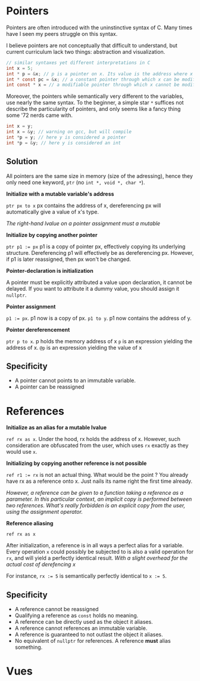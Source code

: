 # Pointers

Pointers are often introduced with the uninstinctive syntax of C.
Many times have I seen my peers struggle on this syntax.

I believe pointers are not conceptually that difficult to understand, but current curriculum lack two things: abstraction and visualization.

```c
// similar syntaxes yet different interpretations in C
int x = 5;
int * p = &x; // p is a pointer on x. Its value is the address where x is stored.
int * const pc = &x; // a constant pointer through which x can be modified
int const * x = // a modifiable pointer through which x cannot be modified
```

Moreover, the pointers while semantically very different to the variables, use nearly the same syntax. To the beginner, a simple star `*` suffices not describe the particularity of pointers, and only seems like a fancy thing some '72 nerds came with.

```c
int x = y;
int x = &y; // warning on gcc, but will compile
int *p = y; // here y is considered a pointer
int *p = &y; // here y is considered an int
```


## Solution

All pointers are the same size in memory (size of the adressing), hence they only need one keyword, `ptr` (no `int *, void *, char *`).

**Initialize with a mutable variable's address**

`ptr px to x` px contains the address of x, dereferencing px will automatically give a value of x's type.

*The right-hand lvalue on a pointer assignment must a mutable*


**Initialize by copying another pointer**

`ptr p1 := px` p1 is a copy of pointer px, effectively copying its underlying structure. Dereferencing p1 will effectively be as dereferencing px. However, if p1 is later reassigned, then px won't be changed.

**Pointer-declaration is initialization**

A pointer must be explicitly attributed a value upon declaration, it cannot be delayed. If you want to attribute it a dummy value, you should assign it `nullptr`.

**Pointer assignment**

`p1 := px`. p1 now is a copy of px.
`p1 to y`. p1 now contains the address of y.

**Pointer dereferencement**

`ptr p to x`. p holds the memory address of x
`p` is an expression yielding the address of x.
`@p` is an expression yielding the value of x


## Specificity

- A pointer cannot points to an immutable variable.
- A pointer can be reassigned

# References

**Initialize as an alias for a mutable lvalue**

`ref rx as x`. Under the hood, rx holds the address of x. However, such consideration are obfuscated from the user, which uses `rx` exactly as they would use `x`.


**Initializing by copying another reference is not possible**

`ref r1 := rx` is not an actual thing. What would be the point ? You already have rx as a reference onto x. Just nails its name right the first time already.

*However, a reference can be given to a function taking a reference as a parameter. In this particular context, an implicit copy is performed between two references. What's really forbidden is an explicit copy from the user, using the assignment operator.*

**Reference aliasing**

`ref rx as x`

After initialization, a reference is in all ways a perfect alias for a variable. Every operation `x` could possibly be subjected to is also a valid operation for `rx`, and will yield a perfectly identical result. *With a slight overhead for the actual cost of derefencing x*

For instance, `rx := 5` is semantically perfectly identical to `x := 5`.

## Specificity

- A reference cannot be reassigned
- Qualifying a reference as `const` holds no meaning.
- A reference can be directly used as the object it aliases.
- A reference cannot references an immutable variable.
- A reference is guaranteed to not outlast the object it aliases.
- No equivalent of `nullptr` for references. A reference **must** alias something.

# Vues

